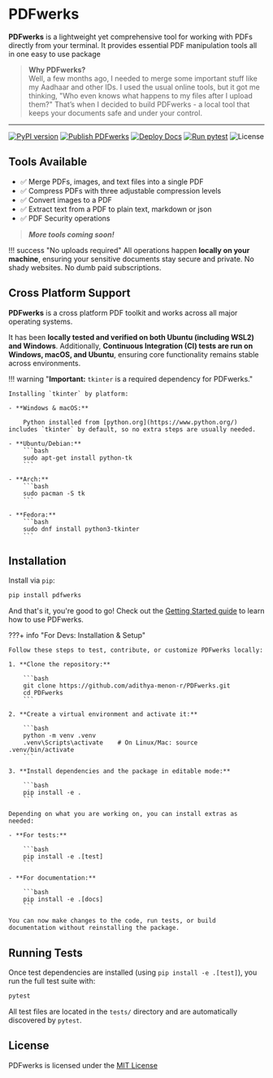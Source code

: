 # PDFwerks

**PDFwerks** is a lightweight yet comprehensive tool for working with PDFs directly from your terminal. It provides essential PDF manipulation tools all in one easy to use package

> **Why PDFwerks?**  
> Well, a few months ago, I needed to merge some important stuff like my Aadhaar and other IDs. I used the usual online tools, but it got me thinking, "Who even knows what happens to my files after I upload them?" That’s when I decided to build PDFwerks - a local tool that keeps your documents safe and under your control.
---

[![PyPI version](https://img.shields.io/pypi/v/pdfwerks.svg)](https://pypi.org/project/pdfwerks/)
[![Publish PDFwerks](https://github.com/adithya-menon-r/PDFwerks/actions/workflows/publish.yaml/badge.svg)](https://github.com/adithya-menon-r/PDFwerks/actions/workflows/publish.yaml)
[![Deploy Docs](https://github.com/adithya-menon-r/PDFwerks/actions/workflows/deploy.yaml/badge.svg)](https://github.com/adithya-menon-r/PDFwerks/actions/workflows/deploy.yaml)
[![Run pytest](https://github.com/adithya-menon-r/PDFwerks/actions/workflows/test.yaml/badge.svg)](https://github.com/adithya-menon-r/PDFwerks/actions/workflows/test.yaml)
![License](https://img.shields.io/github/license/adithya-menon-r/PDFwerks)

## Tools Available

- ✅ Merge PDFs, images, and text files into a single PDF  
- ✅ Compress PDFs with three adjustable compression levels  
- ✅ Convert images to a PDF  
- ✅ Extract text from a PDF to plain text, markdown or json 
- ✅ PDF Security operations

> _**More tools coming soon!**_

!!! success "No uploads required"
    All operations happen **locally on your machine**, ensuring your sensitive documents stay secure and private. No shady websites. No dumb paid subscriptions.

## Cross Platform Support

**PDFwerks** is a cross platform PDF toolkit and works across all major operating systems.

It has been **locally tested and verified on both Ubuntu (including WSL2) and Windows**. Additionally, **Continuous Integration (CI) tests are run on Windows, macOS, and Ubuntu**, ensuring core functionality remains stable across environments.

!!! warning "**Important:** `tkinter` is a required dependency for PDFwerks."
    
    Installing `tkinter` by platform:

    - **Windows & macOS:**

        Python installed from [python.org](https://www.python.org/) includes `tkinter` by default, so no extra steps are usually needed.

    - **Ubuntu/Debian:**
        ```bash
        sudo apt-get install python-tk
        ```
    
    - **Arch:**
        ```bash
        sudo pacman -S tk
        ```

    - **Fedora:**
        ```bash
        sudo dnf install python3-tkinter
        ```

## Installation

Install via `pip`:

```bash
pip install pdfwerks
```

And that's it, you're good to go! Check out the [Getting Started guide](getting-started.md) to learn how to use PDFwerks.

???+ info "For Devs: Installation & Setup"

    Follow these steps to test, contribute, or customize PDFwerks locally:

    1. **Clone the repository:**

        ```bash
        git clone https://github.com/adithya-menon-r/PDFwerks.git
        cd PDFwerks
        ```

    2. **Create a virtual environment and activate it:**

        ```bash
        python -m venv .venv
        .venv\Scripts\activate    # On Linux/Mac: source .venv/bin/activate
        ```

    3. **Install dependencies and the package in editable mode:**

        ```bash
        pip install -e .
        ```

    Depending on what you are working on, you can install extras as needed:

    - **For tests:**

        ```bash
        pip install -e .[test]
        ```

    - **For documentation:**

        ```bash
        pip install -e .[docs]
        ```

    You can now make changes to the code, run tests, or build documentation without reinstalling the package.


## Running Tests
Once test dependencies are installed (using `pip install -e .[test]`), you run the full test suite with:

```bash
pytest
```

All test files are located in the `tests/` directory and are automatically discovered by `pytest`.

## License

PDFwerks is licensed under the [MIT License](https://github.com/adithya-menon-r/PDFwerks/blob/main/LICENSE)
